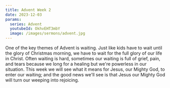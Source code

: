 ```yaml
---
title: Advent Week 2
date: 2023-12-03
params:
  series: Advent
  youtubeId: OkhvEHT3mbY
  image: /images/sermons/advent.jpg
---
```


One of the key themes of Advent is waiting. Just like kids have to wait until the glory of Christmas morning, we have to wait for the full glory of our life in Christ. Often waiting is hard, sometimes our waiting is full of grief, pain, and tears because we long for a healing but we're powerless in our situation. This week we will see what it means for Jesus, our Mighty God, to enter our waiting; and the good news we'll see is that Jesus our Mighty God will turn our weeping into rejoicing.
